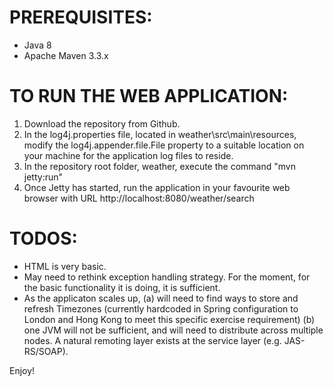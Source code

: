 PREREQUISITES:
=============

- Java 8
- Apache Maven 3.3.x

TO RUN THE WEB APPLICATION:
==========================

1. Download the repository from Github.
2. In the log4j.properties file, located in weather\src\main\resources, modify the log4j.appender.file.File property to a suitable location on your machine for the application log files to reside.
3. In the repository root folder, weather, execute the command "mvn jetty:run"
4. Once Jetty has started, run the application in your favourite web browser with URL http://localhost:8080/weather/search


TODOS:
=====
- HTML is very basic.
- May need to rethink exception handling strategy. For the moment, for the basic functionality it is doing, it is sufficient.
- As the applicaton scales up, 
	(a) will need to find ways to store and refresh Timezones (currently hardcoded in Spring configuration to London and Hong Kong to meet this specific exercise requirement)
	(b) one JVM will not be sufficient, and will need to distribute across multiple nodes. A natural remoting layer exists at the service layer (e.g. JAS-RS/SOAP).

	
Enjoy!